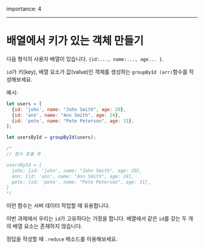 importance: 4

---

# 배열에서 키가 있는 객체 만들기

다음 형식의 사용자 배열이 있습니다. `{id:..., name:..., age... }`.

`id`가 키(key), 배열 요소가 값(value)인 객체를 생성하는 `groupById (arr)`함수를 작성해보세요.

예시:

```js
let users = [
  {id: 'john', name: "John Smith", age: 20},
  {id: 'ann', name: "Ann Smith", age: 24},
  {id: 'pete', name: "Pete Peterson", age: 31},
];

let usersById = groupById(users);

/*
// 함수 호출 후

usersById = {
  john: {id: 'john', name: "John Smith", age: 20},
  ann: {id: 'ann', name: "Ann Smith", age: 24},
  pete: {id: 'pete', name: "Pete Peterson", age: 31},
}
*/
```

이런 함수는 서버 데이터 작업할 때 유용합니다.

이번 과제에서 우리는 `id`가 고유하다는 가정을 합니다. 배열에서 같은 `id`를 갖는 두 개의 배열 요소는 존재하지 않습니다.

정답을 작성할 때 `.reduce` 메소드를 이용해보세요.
